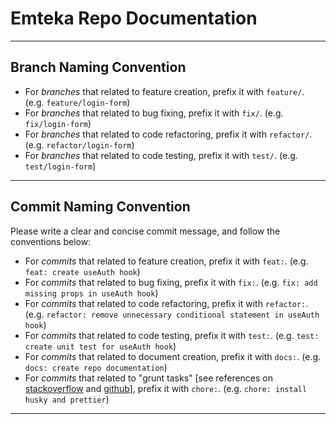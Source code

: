 # Emteka Repo Documentation

---

## Branch Naming Convention

- For _branches_ that related to feature creation, prefix it with `feature/`. (e.g. `feature/login-form`)
- For _branches_ that related to bug fixing, prefix it with `fix/`. (e.g. `fix/login-form`)
- For _branches_ that related to code refactoring, prefix it with `refactor/`. (e.g. `refactor/login-form`)
- For _branches_ that related to code testing, prefix it with `test/`. (e.g. `test/login-form`)

---

## Commit Naming Convention

Please write a clear and concise commit message, and follow the conventions below:

- For _commits_ that related to feature creation, prefix it with `feat:`. (e.g. `feat: create useAuth hook`)
- For _commits_ that related to bug fixing, prefix it with `fix:`. (e.g. `fix: add missing props in useAuth hook`)
- For _commits_ that related to code refactoring, prefix it with `refactor:`. (e.g. `refactor: remove unnecessary conditional statement in useAuth hook`)
- For _commits_ that related to code testing, prefix it with `test:`. (e.g. `test: create unit test for useAuth hook`)
- For _commits_ that related to document creation, prefix it with `docs:`. (e.g. `docs: create repo documentation`)
- For _commits_ that related to "grunt tasks" [see references on [stackoverflow](https://stackoverflow.com/questions/26944762/when-to-use-chore-as-type-of-commit-message) and [github](https://gist.github.com/joshbuchea/6f47e86d2510bce28f8e7f42ae84c716)], prefix it with `chore:`. (e.g. `chore: install husky and prettier`)

---
